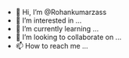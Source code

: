 - 👋 Hi, I’m @Rohankumarzass
- 👀 I’m interested in ...
- 🌱 I’m currently learning ...
- 💞️ I’m looking to collaborate on ...
- 📫 How to reach me ...

<!---
Rohankumarzass/Rohankumarzass is a ✨ special ✨ repository because its `README.md` (this file) appears on your GitHub profile.
You can click the Preview link to take a look at your changes.
--->
